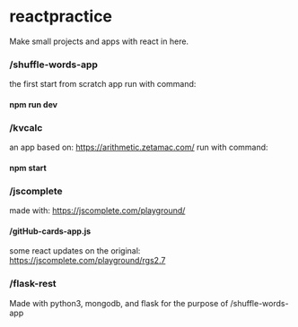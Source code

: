 # reactpractice
Make small projects and apps with react in here.


### /shuffle-words-app
the first start from scratch app
run with command:
#### npm run dev


### /kvcalc
an app based on: https://arithmetic.zetamac.com/
run with command:
#### npm start


### /jscomplete
made with: https://jscomplete.com/playground/
#### /gitHub-cards-app.js
some react updates on the original: https://jscomplete.com/playground/rgs2.7


### /flask-rest
Made with python3, mongodb, and flask for the purpose of /shuffle-words-app